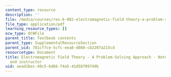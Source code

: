 ```yaml
---
content_type: resource
description: ''
file: /media/courses/res-6-002-electromagnetic-field-theory-a-problem-solving-approach-spring-2008/aead1bec40c56d66f4a541d58709749b_MITRES_6_002S08_content.pdf
file_type: application/pdf
learning_resource_types: []
ocw_type: OCWFile
parent_title: Textbook contents
parent_type: SupplementalResourceSection
parent_uid: 781cf7ce-5cfc-eea8-d860-cb2207a215cd
resourcetype: Document
title: Electromagnetic Field Theory - A Problem-Solving Approach - Note to the student
  and instructor
uid: aead1bec-40c5-6d66-f4a5-41d58709749b
---
```


